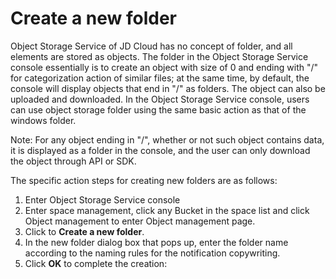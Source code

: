 # Create a new folder

Object Storage Service of JD Cloud has no concept of folder, and all elements are stored as objects. The folder in the Object Storage Service console essentially is to create an object with size of 0 and ending with "/" for categorization action of similar files; at the same time, by default, the console will display objects that end in "/" as folders. The object can also be uploaded and downloaded. In the Object Storage Service console, users can use object storage folder using the same basic action as that of the windows folder.

Note: For any object ending in "/", whether or not such object contains data, it is displayed as a folder in the console, and the user can only download the object through API or SDK.

The specific action steps for creating new folders are as follows:

1. Enter Object Storage Service console
2. Enter space management, click any Bucket in the space list and click Object management to enter Object management page.
3. Click to **Create a new folder**.
4. In the new folder dialog box that pops up, enter the folder name according to the naming rules for the notification copywriting.
5. Click **OK** to complete the creation:

